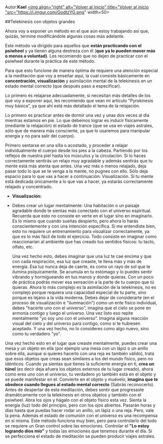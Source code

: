 Autor:**Kael**
<a href="https://github.com/Ocul-LB/Projecto-LB/wiki"><img align="right" alt="Volver al inicio" title="Volver al inicio "src="https://i.imgur.com/GodtzYG.png" width=50></a>

##Telekinesis con objetos grandes

Ahora voy a exponer un método en el que aún estoy trabajando así que, quizás, termine modificándole
algunas cosas más adelante.

Este método va dirigido para aquellos que **están practicando con el psiwheel** y ya tienen alguna destreza
con él (**que ya lo pueden mover más o menos a voluntad)**. Les recomiendo que no dejen de practicar con
el psiwheel durante la práctica de este método.

Para que esto funcione de manera óptima de requiere una atención especial a la meditación que voy a
enseñar aquí, la cual consiste básicamente en **concentración, visualización** y asimilación mental de la
telekinesis en un estado mental correcto (que después paso a especificar).

Lo primero es relajarse adecuadamente, si necesitan más detalles de los que voy a exponer aquí, les
recomiendo que vean mi artículo "Pyrokinesis muy básica", ya que ahí está más detallado el tema de la
relajación.

Lo primero es practicar antes de dormir una vez y unas dos veces al día mientras estamos en pie. Lo que
debemos lograr es inducir físicamente (mediante la relajación) el estado de trance (que se usa en viajes
astrales, sólo que de manera más consciente, ya que lo usaremos para manipular energía y no para salir
del cuerpo).

Primero sentarse en una silla o acostado, y proceder a relajar individualmente el cuerpo desde los pies a la
cabeza. Partiendo por los reflejos de nuestra piel hasta los músculos y la circulación. Si lo haces
correctamente sentirás un relajo muy agradable y además sentirás que tu mente está más atenta que antes.
Una vez más o menos relajado, deja pasar todo lo que se te venga a la mente, no pugnes con ello. Sólo
deja espacio para lo que vas a hacer a continuación: Visualización. Si tu mente está dedicada únicamente
a lo que vas a hacer, ya estarás correctamente relajado y concentrado.

* **Visualización:**

 * Debes crear un lugar mentalmente: Una habitación o un paisaje agradable donde te sientas más conectado
con el universo espiritual. Recuerda que esto no consiste en verte en el lugar sino en imaginarlo. Es lo
mismo que cuando sueñas despierto, pero ahora lo harás conscientemente y con una intención específica.
Si me entendiste bien, esto no requiere un entrenamiento para visualizar correctamente, ya que es lo más
fácil de todo el ejercicio. Todo consiste en imaginar como reaccionarían al ambiente que has creado tus
sentidos físicos: tu tacto, olfato, etc.

      Una vez hecho esto, debes imaginar que una luz te cae encima y que con cada respiración, esa luz que
creaste, te llena más y más de energía. Esa luz nunca deja de caerte, es como un rayo de sol que te ilumina
psíquicamente. Se acumula en tu estómago y lo puedes sentir vibrando y hormigueando en tus manos y
donde quieras. Con un poco de práctica podrás mover esa sensación a la parte de tu cuerpo que tú quieras.
Ahora lo más complejo es la asimilación de la telekinesis, no es complejo porque requiera una capacidad
especial de tu parte, sino porque es lejano a la vida moderna. Debes dejar de considerarte (en el proceso
de visualización e "iluminación”) como un ente físico individual, debes "hacerte uno con el universo",
imagina que el cielo se pone en armonía contigo y luego el universo. Una vez listo eso repite
mentalmente "yo soy uno con el universo". Imagina alguna reacción visual del cielo y del universo para
contigo, como si te hubiesen aceptado. Y una vez hecho, no lo consideres como algo nuevo, sino como tu
verdadero "yo".

Una vez hecho esto en el lugar que creaste mentalmente, puedes crear una mesa y un objeto en ella (por
ejemplo una mesa con un lápiz o un anillo sobre ella, aunque si quieres hacerlo con una reja es también
válido), trata que esos objetos que creas sean similares a los del mundo físico, pero no idénticos. Cuando
ya sientas que tienes la suficiente energía en ti, **crea un túnel** (es decir deja afuera los objetos externos de
tu lugar creado), ahora como eres uno con el universo, tu verdadero yo también está en el objeto y se
puede manifestar en el. Convierte en el objeto y muévelo, **imagina que te obedece cuando llegues al
estado mental correcto** (Sabrás reconocerlo). Antes de despertar de esta meditación, debes sentir que
progresaste dramáticamente con la telekinesis en otros objetos y también con el psiwheel. Abra los ojos y
hágalo con el objeto físico esta vez. Sienta la energía (luz) todo del principio, pero con los ojos abiertos.
Pasarán horas y días hasta que puedas hacer rodar un anillo, un lápiz o una reja. Pero, vale la pena.
Además el estado de comunión con el universo es una recompensa en sí misma.
Este método funciona muy bien, pero para controlarlo del todo se requiere un Gran control sobre las
emociones. Controlar el **"Lo estoy logrando dios mío"** y todas las emociones que tenemos durante el día.
Si se perfecciona el estado de meditación se pueden producir viajes astrales.
